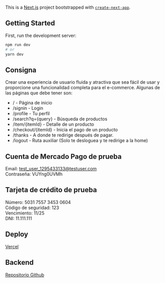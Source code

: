 This is a [Next.js](https://nextjs.org/) project bootstrapped with [`create-next-app`](https://github.com/vercel/next.js/tree/canary/packages/create-next-app).

## Getting Started

First, run the development server:

```bash
npm run dev
# or
yarn dev
```
## Consigna
Crear una experiencia de usuario fluida y atractiva que sea fácil de usar y proporcione una funcionalidad completa para el e-commerce. Algunas de las páginas que debe tener son:

* / - Página de inicio
* /signin - Login
* /profile - Tu perfil
* /search?q={query} - Búsqueda de productos
* /item/{itemId} - Detalle de un producto
* /checkout/{itemId} - Inicia el pago de un producto
* /thanks - A donde te redirige después de pagar.
* /logout - Ruta auxiliar (Solo te desloguea y te redirige a la home)

## Cuenta de Mercado Pago de prueba
Email: test_user_1295433133@testuser.com  
Contraseña: VUYng0UVMh

## Tarjeta de crédito de prueba
Número: 5031 7557 3453 0604  
Código de seguridad: 123  
Vencimiento: 11/25  
DNI: 11.111.111  

## Deploy
[Vercel](https://ecommerce-frontend-seven-lovat.vercel.app/)

## Backend
[Repositorio Github](https://github.com/dylanpilsner/ecommerce-backend/)
